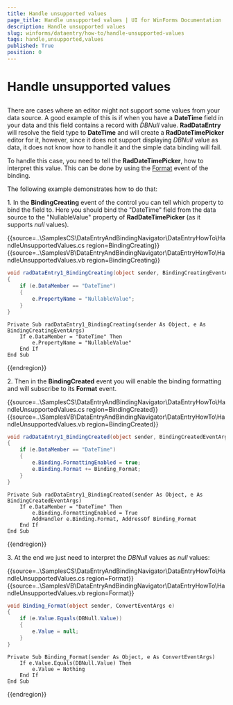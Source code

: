 ```yaml
---
title: Handle unsupported values
page_title: Handle unsupported values | UI for WinForms Documentation
description: Handle unsupported values
slug: winforms/dataentry/how-to/handle-unsupported-values
tags: handle,unsupported,values
published: True
position: 0
---
```


# Handle unsupported values



## 

There are cases where an editor might not support some values from your data source. A good example of this is if when you have a __DateTime__ field in your data and this field contains a record with *DBNull* value. __RadDataEntry__  will resolve the field type to __DateTime__ and will create a __RadDateTimePicker__ editor for it, however, since it does not support displaying *DBNull* value as data, it does not know how to handle it and the simple data binding will fail.
      

To handle this case, you need to tell the __RadDateTimePicker__, how to interpret this value. This can be done by using the [Format](http://msdn.microsoft.com/en-us/library/system.windows.forms.binding.format(v=vs.110).aspx) event of the binding. 
      

The following example demonstrates how to do that:

1\. In the __BindingCreating__ event of the control you can tell which property to bind the field to. Here you should bind the "DateTime" field from the data source to the "NullableValue" property of __RadDateTimePicker__ (as it supports *null* values). 

{{source=..\SamplesCS\DataEntryAndBindingNavigator\DataEntryHowTo\HandleUnsupportedValues.cs region=BindingCreating}} 
{{source=..\SamplesVB\DataEntryAndBindingNavigator\DataEntryHowTo\HandleUnsupportedValues.vb region=BindingCreating}} 

````C#
void radDataEntry1_BindingCreating(object sender, BindingCreatingEventArgs e)
{
    if (e.DataMember == "DateTime")
    {
        e.PropertyName = "NullableValue";
    }
}

````
````VB.NET
Private Sub radDataEntry1_BindingCreating(sender As Object, e As BindingCreatingEventArgs)
    If e.DataMember = "DateTime" Then
        e.PropertyName = "NullableValue"
    End If
End Sub

````

{{endregion}} 


2\. Then in the __BindingCreated__ event you will enable the binding formatting and will subscribe to its __Format__ event.  

{{source=..\SamplesCS\DataEntryAndBindingNavigator\DataEntryHowTo\HandleUnsupportedValues.cs region=BindingCreated}} 
{{source=..\SamplesVB\DataEntryAndBindingNavigator\DataEntryHowTo\HandleUnsupportedValues.vb region=BindingCreated}} 

````C#
void radDataEntry1_BindingCreated(object sender, BindingCreatedEventArgs e)
{
    if (e.DataMember == "DateTime")
    {
        e.Binding.FormattingEnabled = true;
        e.Binding.Format += Binding_Format;
    }
}

````
````VB.NET
Private Sub radDataEntry1_BindingCreated(sender As Object, e As BindingCreatedEventArgs)
    If e.DataMember = "DateTime" Then
        e.Binding.FormattingEnabled = True
        AddHandler e.Binding.Format, AddressOf Binding_Format
    End If
End Sub

````

{{endregion}} 


3\. At the end we just need to interpret the *DBNull*  values as *null* values:
      

{{source=..\SamplesCS\DataEntryAndBindingNavigator\DataEntryHowTo\HandleUnsupportedValues.cs region=Format}} 
{{source=..\SamplesVB\DataEntryAndBindingNavigator\DataEntryHowTo\HandleUnsupportedValues.vb region=Format}} 

````C#
void Binding_Format(object sender, ConvertEventArgs e)
{
    if (e.Value.Equals(DBNull.Value))
    {
        e.Value = null;
    }
}

````
````VB.NET
Private Sub Binding_Format(sender As Object, e As ConvertEventArgs)
    If e.Value.Equals(DBNull.Value) Then
        e.Value = Nothing
    End If
End Sub

````

{{endregion}} 



